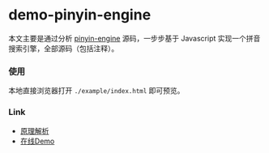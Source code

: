 # demo-pinyin-engine

本文主要是通过分析 [pinyin-engine](https://github.com/aui/pinyin-engine) 源码，一步步基于 Javascript 实现一个拼音搜索引擎，全部源码（包括注释）。

### 使用

本地直接浏览器打开 `./example/index.html` 即可预览。

### Link

- [原理解析](https://jiandansousuo.com/post/simple-search-engine-by-pinyin.html)
- [在线Demo](https://demo.jiandansousuo.com/pinyin-engine/example/)
